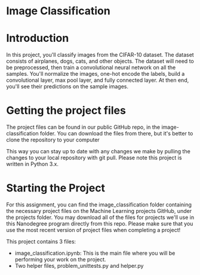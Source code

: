 # Image Classification

# Introduction
In this project, you'll classify images from the CIFAR-10 dataset. The dataset consists of airplanes, dogs, cats, and other objects. The dataset will need to be preprocessed, then train a convolutional neural network on all the samples. You'll normalize the images, one-hot encode the labels, build a convolutional layer, max pool layer, and fully connected layer. At then end, you'll see their predictions on the sample images.

# Getting the project files
The project files can be found in our public GitHub repo, in the image-classification folder. You can download the files from there, but it's better to clone the repository to your computer

This way you can stay up to date with any changes we make by pulling the changes to your local repository with git pull. Please note this project is written in Python 3.x.
# Starting the Project
For this assignment, you can find the image_classification folder containing the necessary project files on the Machine Learning projects GitHub, under the projects folder. You may download all of the files for projects we'll use in this Nanodegree program directly from this repo. Please make sure that you use the most recent version of project files when completing a project!

This project contains 3 files:

* image_classification.ipynb: This is the main file where you will be performing your work on the project.
* Two helper files, problem_unittests.py and helper.py
